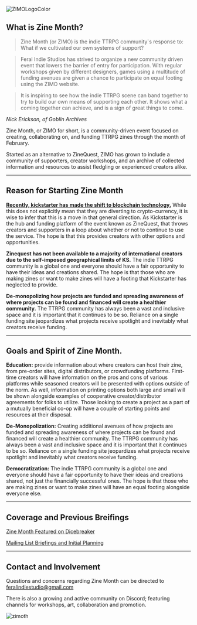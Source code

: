 ![ZIMOLogoColor](https://user-images.githubusercontent.com/97318719/149599846-21a41651-78d8-459b-914d-41b1dbf3a97d.png)

## What is Zine Month?

>Zine Month (or ZIMO) is the indie TTRPG community`s response to: What if we cultivated our own systems of support?

>Feral Indie Studios has strived to organize a new community driven event that lowers the barrier of entry for participation. With regular workshops given by different designers, games using a multitude of funding avenues are given a chance to participate on equal footing using the ZIMO website.

>It is inspiring to see how the indie TTRPG scene can band together to try to build our own means of supporting each other. It shows what a coming together can achieve, and is a sign of great things to come.

*Nick Erickson, of Goblin Archives*

Zine Month, or ZIMO for short, is a community-driven event focused on creating, collaborating on, and funding TTRPG zines through the month of February.

Started as an alternative to ZineQuest, ZIMO has grown to include a community of supporters, creator workshops, and an archive of collected information and resources to assist fledgling or experienced creators alike.

--- 

## **Reason for Starting Zine Month**

**[Recently, kickstarter has made the shift to blockchain technology.](https://futurism.com/kickstarter-creators-furious-blockchain)** While this does not explicitly mean that they are diverting to crypto-currency, it is wise to infer that this is a move in that general direction. As Kickstarter is the hub and funding platform of the event known as ZineQuest, that throws creators and supporters in a loop about whether or not to continue to use the service. The hope is that this provides creators with other options and opportunities.

**Zinequest has not been available to a majority of international creators due to the self-imposed geographical limits of KS.** The indie TTRPG community is a global one and everyone should have a fair opportunity to have their ideas and creations shared. The hope is that those who are making zines or want to make zines will have a footing that Kickstarter has neglected to provide.

**De-monopolizing how projects are funded and spreading awareness of where projects can be found and financed will create a healthier community.** The TTRPG community has always been a vast and inclusive space and it is important that it continues to be so. Reliance on a single funding site jeopardizes what projects receive spotlight and inevitably what creators receive funding.

---

## **Goals and Spirit of Zine Month.**

**Education:** provide information about where creators can host their zine, from pre-order sites, digital distributors, or crowdfunding platforms. First-time creators will have information on the pros and cons of various platforms while seasoned creators will be presented with options outside of the norm. As well, information on printing options both large and small will be shown alongside examples of cooperative creator/distributor agreements for folks to utilize. Those looking to create a project as a part of a mutually beneficial co-op will have a couple of starting points and resources at their disposal.

**De-Monopolization:** Creating additional avenues of how projects are funded and spreading awareness of where projects can be found and financed will create a healthier community. The TTRPG community has always been a vast and inclusive space and it is important that it continues to be so. Reliance on a single funding site jeopardizes what projects receive spotlight and inevitably what creators receive funding.

**Democratization:** The indie TTRPG community is a global one and everyone should have a fair opportunity to have their ideas and creations shared, not just the financially successful ones. The hope is that those who are making zines or want to make zines will have an equal footing alongside everyone else.

---

## **Coverage and Previous Breifings**

[Zine Month Featured on Dicebreaker](https://www.dicebreaker.com/topics/zinemonth-2022/news/zinequest-4-zinemonth-kickstarter)

[Mailing List Briefings and Initial Planning](https://us20.campaign-archive.com/?u=aa1a90f0e3e0c8d25df6b61c1&id=f807d6963e)

---

## **Contact and Involvement**

Questions and concerns regarding Zine Month can be directed to feralindiestudio@gmail.com

There is also a growing and active community on Discord; featuring channels for workshops, art, collaboration and promotion.

![zimoth](https://user-images.githubusercontent.com/97318719/149599849-4625e87b-5515-4c6c-a202-2b8809923465.png)


